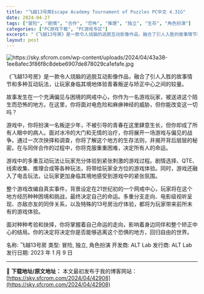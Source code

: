 ```yaml
---
title: "飞越13号房Escape Academy Tournament of Puzzles PC中文 4.31G"
date: 2024-04-27
tags: ["冒险", "剧情", "合作", "恐怖", "推理", "独立", "生存", "角色扮演"]
categories: ["PC游戏下载", "PC游戏专区"]
excerpt: "《飞越13号房》是一款令人烧脑的逃脱互动影像作品，融合了引人入胜的故事情节和多种互动玩法，让玩家身临其境地体验青春叛逆与矫正中心之间的较量。 故事发生在一个充满偏见与困境的网戒中心，你作为一名游戏玩家，被送进这个陌生而恐怖的地方。在这里，你将面对电危险和麻痹神经的威胁，但你能改变这一切吗？ 游戏中，&hellip;"
layout: post
---
```


<img class="aligncenter" src="https://sky.sfcrom.com/wp-content/uploads/2024/04/43a38-1ee8afec3f86f8c8debe6907de878029ca1efafe.jpg" alt="https://sky.sfcrom.com/wp-content/uploads/2024/04/43a38-1ee8afec3f86f8c8debe6907de878029ca1efafe.jpg" />

《飞越13号房》是一款令人烧脑的逃脱互动影像作品，融合了引人入胜的故事情节和多种互动玩法，让玩家身临其境地体验青春叛逆与矫正中心之间的较量。

故事发生在一个充满偏见与困境的网戒中心，你作为一名游戏玩家，被送进这个陌生而恐怖的地方。在这里，你将面对电危险和麻痹神经的威胁，但你能改变这一切吗？

游戏中，你将扮演一名叛逆少年，不被引导的青春在这里肆意生长，但你却成了所有人眼中的病人。面对冰冷的大门和无情的治疗，你将展开一场游戏与偏见的战争。通过一次次抉择和调查，你将了解这个地方的生存法则，并揭开背后层层的秘密。在与同伴合作的过程中，你将克服重重困难，决定所有人的命运。

游戏中的多重互动玩法让玩家充分体验到紧张刺激的游戏过程。剧情选择、QTE、线索收集、推理合成等各种玩法，将带给玩家全方位的游戏体验。同时，游戏还融入了电击玩法，让玩家更加身临其境地感受到游戏中的紧张氛围。

整个游戏改编自真实事件，背景设定在21世纪初的一个网戒中心，玩家将在这个地方经历种种困境和挑战，最终决定自己的命运。多重分支走向、电影级视听呈现、亦敌亦友的同伴关系，以及特殊的13号房治疗体验，都将为玩家带来前所未有的游戏体验。

面对种种考验和抉择，你将掌握着自己命运的走向，影响着身边同伴和整个矫正中心的结局。你的决定将决定你是否能够逃离这个恐惧的地方，回归自由的世界。

名称: 飞越13号房
类型: 冒险, 独立, 角色扮演
开发商: ALT Lab
发行商: ALT Lab
发行日期: 2023 年 1 月 9 日

---
📖 **下载地址/原文地址：** 本文最初发布于我的博客网站：[https://sky.sfcrom.com/2024/04/42908](https://sky.sfcrom.com/2024/04/42908)
